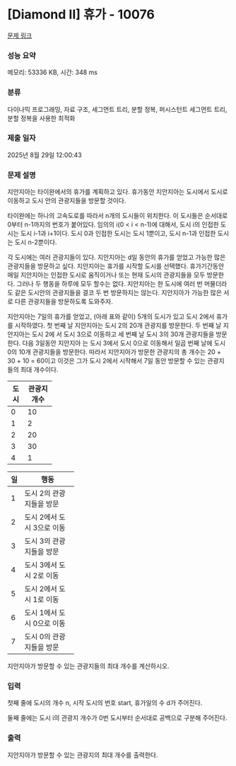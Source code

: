 # [Diamond II] 휴가 - 10076 

[문제 링크](https://www.acmicpc.net/problem/10076) 

### 성능 요약

메모리: 53336 KB, 시간: 348 ms

### 분류

다이나믹 프로그래밍, 자료 구조, 세그먼트 트리, 분할 정복, 퍼시스턴트 세그먼트 트리, 분할 정복을 사용한 최적화

### 제출 일자

2025년 8월 29일 12:00:43

### 문제 설명

<p>지안지아는 타이완에서의 휴가를 계획하고 있다. 휴가동안 지안지아는 도시에서 도시로 이동하고 도시 안의 관광지들을 방문할 것이다.</p>

<p>타이완에는 하나의 고속도로를 따라서 n개의 도시들이 위치한다. 이 도시들은 순서대로 0부터 n-1까지의 번호가 붙어있다. 임의의 i(0 < i < n-1)에 대해서, 도시 i의 인접한 도시는 도시 i-1과 i+1이다. 도시 0과 인접한 도시는 도시 1뿐이고, 도시 n-1과 인접한 도시는 도시 n-2뿐이다.</p>

<p>각 도시에는 여러 관광지들이 있다. 지안지아는 d일 동안의 휴가를 얻었고 가능한 많은 관광지들을 방문하고 싶다. 지안지아는 휴가를 시작할 도시를 선택했다. 휴가기간동안 매일 지안지아는 인접한 도시로 움직이거나 또는 현재 도시의 관광지들을 모두 방문한다. 그러나 두 행동을 하루에 모두 할수는 없다. 지안지아는 한 도시에 여러 번 머물더라도 같은 도시안의 관광지들을 결코 두 번 방문하지는 않는다. 지안지아가 가능한 많은 서로 다른 관광지들을 방문하도록 도와주자.</p>

<p>지안지아는 7일의 휴가를 얻었고, (아래 표와 같이) 5개의 도시가 있고 도시 2에서 휴가를 시작하였다. 첫 번째 날 지안지아는 도시 2의 20개 관광지를 방문한다. 두 번째 날 지안지아는 도시 2에 서 도시 3으로 이동하고 세 번째 날 도시 3의 30개 관광지들을 방문한다. 다음 3일동안 지안지아 는 도시 3에서 도시 0으로 이동해서 일곱 번째 날에 도시 0의 10개 관광지들을 방문한다. 따라서 지안지아가 방문한 관광지의 총 개수는 20 + 30 + 10 = 60이고 이것은 그가 도시 2에서 시작해서 7일 동안 방문할 수 있는 관광지들의 최대 개수이다.</p>

<table class="table table-bordered" style="width:20%">
	<thead>
		<tr>
			<th>도시</th>
			<th>관광지 개수</th>
		</tr>
	</thead>
	<tbody>
	</tbody>
	<tbody>
		<tr>
			<td>0</td>
			<td>10</td>
		</tr>
		<tr>
			<td>1</td>
			<td>2</td>
		</tr>
		<tr>
			<td>2</td>
			<td>20</td>
		</tr>
		<tr>
			<td>3</td>
			<td>30</td>
		</tr>
		<tr>
			<td>4</td>
			<td>1</td>
		</tr>
	</tbody>
</table>

<table class="table table-bordered" style="width:30%">
	<thead>
		<tr>
			<th>일</th>
			<th>행동</th>
		</tr>
	</thead>
	<tbody>
	</tbody>
	<tbody>
		<tr>
			<td>1</td>
			<td>도시 2의 관광지들을 방문</td>
		</tr>
		<tr>
			<td>2</td>
			<td>도시 2에서 도시 3으로 이동</td>
		</tr>
		<tr>
			<td>3</td>
			<td>도시 3의 관광지들을 방문</td>
		</tr>
		<tr>
			<td>4</td>
			<td>도시 3에서 도시 2로 이동</td>
		</tr>
		<tr>
			<td>5</td>
			<td>도시 2에서 도시 1로 이동</td>
		</tr>
		<tr>
			<td>6</td>
			<td>도시 1에서 도시 0으로 이동</td>
		</tr>
		<tr>
			<td>7</td>
			<td>도시 0의 관광지들을 방문</td>
		</tr>
	</tbody>
</table>

<p>지안지아가 방문할 수 있는 관광지들의 최대 개수를 계산하시오.</p>

### 입력 

 <p>첫째 줄에 도시의 개수 n, 시작 도시의 번호 start, 휴가일의 수 d가 주어진다.</p>

<p>둘째 줄에는 도시 i의 관광지 개수가 0번 도시부터 순서대로 공백으로 구분해 주어진다.</p>

### 출력 

 <p>지안지아가 방문할 수 있는 관광지의 최대 개수를 출력한다.</p>

